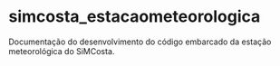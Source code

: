 # simcosta_estacaometeorologica
Documentação do desenvolvimento do código embarcado da estação meteorológica do SiMCosta.  
